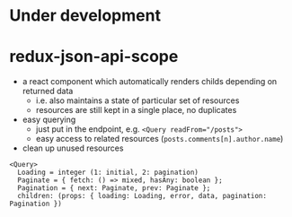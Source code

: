 Under development
=================

# redux-json-api-scope

- a react component which automatically renders childs depending on returned data
	- i.e. also maintains a state of particular set of resources
	- resources are still kept in a single place, no duplicates
- easy querying
	- just put in the endpoint, e.g. `<Query readFrom="/posts">`
	- easy access to related resources (`posts.comments[n].author.name`)
- clean up unused resources

```
<Query>
  Loading = integer (1: initial, 2: pagination)
  Paginate = { fetch: () => mixed, hasAny: boolean };
  Pagination = { next: Paginate, prev: Paginate };
  children: (props: { loading: Loading, error, data, pagination: Pagination })
```
